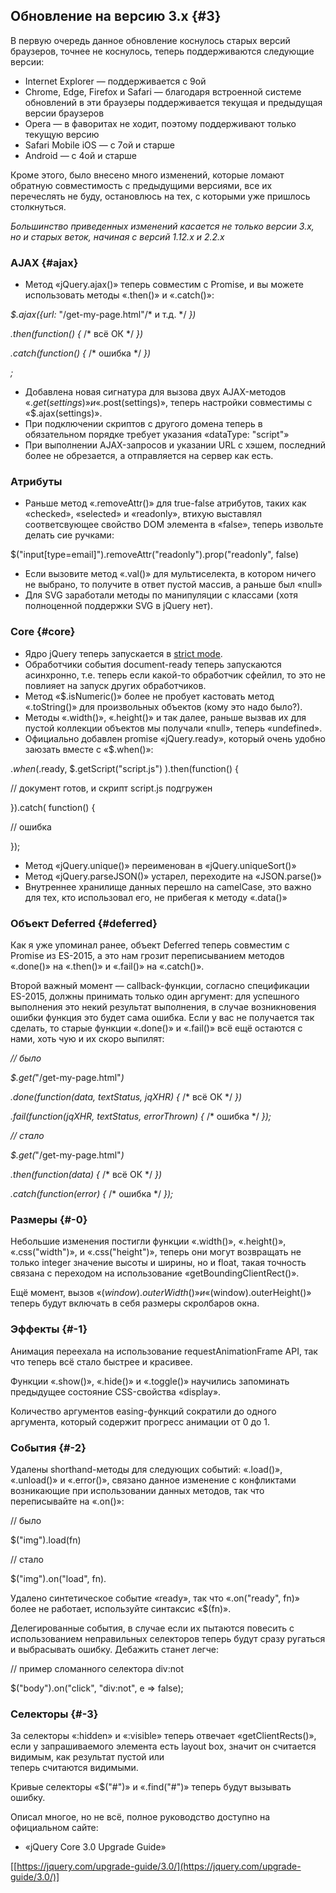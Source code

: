## Обновление на версию 3.х {#3}

В первую очередь данное обновление коснулось старых версий браузеров, точнее не коснулось, теперь поддерживаются следующие версии:

*   Internet Explorer — поддерживается с 9ой
*   Chrome, Edge, Firefox и Safari — благодаря встроенной системе обновлений в эти браузеры поддерживается текущая и предыдущая версии браузеров
*   Opera — в фаворитах не ходит, поэтому поддерживают только текущую версию
*   Safari Mobile iOS — c 7ой и старше
*   Android — с 4ой и старше

Кроме этого, было внесено много изменений, которые ломают обратную совместимость с предыдущими версиями, все их перечеслять не буду, остановлюсь на тех, с которыми уже пришлось столкнуться.

_Большинство приведенных изменений касается не только версии 3.x, но и старых веток, начиная с версий 1.12.x и 2.2.x_

### AJAX {#ajax}

*   Метод «jQuery.ajax()» теперь совместим с Promise, и вы можете использовать методы «.then()» и «.catch()»:

_$._ajax_({url:_ "/get-my-page.html"/* и т.д. */ _})_

_._then_(_function_() {_ /* всё ОК */ _})_

_._catch_(_function_() {_ /* ошибка */ _})_

_;_

*   Добавлена новая сигнатура для вызова двух AJAX-методов «$.get(settings)» и «$.post(settings)», теперь настройки совместимы с «$.ajax(settings)».
*   При подключении скриптов с другого домена теперь в обязательном порядке требует указания «dataType: "script"»
*   При выполнении AJAX-запросов и указании URL с хэшем, последний более не обрезается, а отправляется на сервер как есть.

### Атрибуты

*   Раньше метод «.removeAttr()» для true-false атрибутов, таких как «checked», «selected» и «readonly», втихую выставлял соответсвующее свойство DOM элемента в «false», теперь извольте делать сие ручками:

$("input[type=email]").removeAttr("readonly").prop("readonly", false)

*   Если вызовите метод «.val()» для мультиселекта, в котором ничего не выбрано, то получите в ответ пустой массив, а раньше был «null»
*   Для SVG заработали методы по манипуляции с классами (хотя полноценной поддержки SVG в jQuery нет).

### Core {#core}

*   Ядро jQuery теперь запускается в [strict mode](https://learn.javascript.ru/strict-mode).
*   Обработчики события document-ready теперь запускаются асинхронно, т.е. теперь если какой-то обработчик сфейлил, то это не повлияет на запуск других обработчиков.
*   Метод «$.isNumeric()» более не пробует кастовать метод «.toString()» для произвольных объектов (кому это надо было?).
*   Методы «.width()», «.height()» и так далее, раньше вызвав их для пустой коллекции объектов мы получали «null», теперь «undefined».
*   Официально добавлен promise «jQuery.ready», который очень удобно заюзать вместе с «$.when()»:

$.when($.ready, $.getScript("script.js") ).then(function() {

// документ готов, и скрипт script.js подгружен

}).catch( function() {

// ошибка

});

*   Метод «jQuery.unique()» переименован в «jQuery.uniqueSort()»
*   Метод «jQuery.parseJSON()» устарел, переходите на «JSON.parse()»
*   Внутреннее хранилище данных перешло на camelCase, это важно для тех, кто использовал его, не прибегая к методу «.data()»

### Объект Deferred {#deferred}

Как я уже упоминал ранее, объект Deferred теперь совместим с Promise из ES-2015, а это нам грозит переписыванием методов «.done()» на «.then()» и «.fail()» на «.catch()».

Второй важный момент — callback-функции, согласно спецификации ES-2015, должны принимать только один аргумент: для успешного выполнения это некий результат выполнения, в случае возникновения ошибки функция это будет сама ошибка. Если у вас не получается так сделать, то старые функции «.done()» и «.fail()» всё ещё остаются с нами, хоть чую и их скоро выпилят:

_// было_

_$._get_(_"/get-my-page.html"_)_

_._done_(_function_(data, textStatus, jqXHR) {_ /* всё ОК */ _})_

_._fail_(_function_(jqXHR, textStatus, errorThrown) {_ /* ошибка */ _});_

_// стало_

_$._get_(_"/get-my-page.html"_)_

_._then_(_function_(data) {_ /* всё ОК */ _})_

_._catch_(_function_(error) {_ /* ошибка */ _});_

### Размеры {#-0}

Небольшие изменения постигли функции «.width()», «.height()», «.css("width")», и «.css("height")», теперь они могут возвращать не только integer значение высоты и ширины, но и float, такая точность связана с переходом на использование «getBoundingClientRect()».

Ещё момент, вызов «$(window).outerWidth()» и «$(window).outerHeight()» теперь будут включать в себя размеры скролбаров окна.

### Эффекты {#-1}

Анимация переехала на использование requestAnimationFrame API, так что теперь всё стало быстрее и красивее.

Функции «.show()», «.hide()» и «.toggle()» научились запоминать предыдущее состояние CSS-свойства «display».

Количество аргументов easing-функций сократили до одного аргумента, который содержит прогресс анимации от 0 до 1.

### События {#-2}

Удалены shorthand-методы для следующих событий: «.load()», «.unload()» и «.error()», связано данное изменение с конфликтами возникающие при использовании данных методов, так что переписывайте на «.on()»:

// было

$("img").load(fn)

// стало

$("img").on("load", fn).

Удалено синтетическое событие «ready», так что «.on("ready", fn)» более не работает, используйте синтаксис «$(fn)».

Делегированные события, в случае если их пытаются повесить c использованием неправильных селекторов теперь будут сразу ругаться и выбрасывать ошибку. Дебажить станет легче:

// пример сломанного селектора div:not

$("body").on("click", "div:not", e => false);

### Селекторы {#-3}

За селекторы «:hidden» и «:visible» теперь отвечает «getClientRects()», если у запрашиваемого элемента есть layout box, значит он считается видимым, как результат пустой <span> или <br/> теперь считаются видимыми.

Кривые селекторы «$("#")» и «.find("#")» теперь будут вызывать ошибку.

Описал многое, но не всё, полное руководство доступно на официальном сайте:

*   «jQuery Core 3.0 Upgrade Guide»

[[https://jquery.com/upgrade-guide/3.0/](https://jquery.com/upgrade-guide/3.0/)]